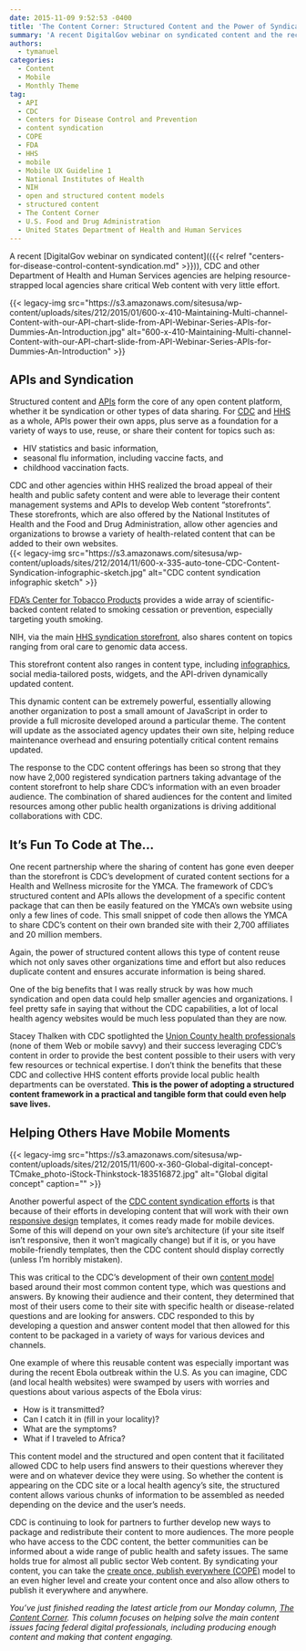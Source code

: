 ```yaml
---
date: 2015-11-09 9:52:53 -0400
title: 'The Content Corner: Structured Content and the Power of Syndication'
summary: 'A recent DigitalGov webinar on syndicated content and the recent achievements of the Centers for Disease Control and Prevention helped open my eyes even wider to the possibilities of open and structured content. By offering critical health information via syndication, CDC and other Department of Health and Human Services agencies are helping resource-strapped local agencies share'
authors:
  - tymanuel
categories:
  - Content
  - Mobile
  - Monthly Theme
tag:
  - API
  - CDC
  - Centers for Disease Control and Prevention
  - content syndication
  - COPE
  - FDA
  - HHS
  - mobile
  - Mobile UX Guideline 1
  - National Institutes of Health
  - NIH
  - open and structured content models
  - structured content
  - The Content Corner
  - U.S. Food and Drug Administration
  - United States Department of Health and Human Services
---
```


A recent [DigitalGov webinar on syndicated content](({{< relref "centers-for-disease-control-content-syndication.md" >}})), CDC and other <span style="font-weight: 400">Department of Health and Human Services agencies are helping resource-strapped local agencies share critical Web content with very little effort.</p> 

<p>
  {{< legacy-img src="https://s3.amazonaws.com/sitesusa/wp-content/uploads/sites/212/2015/01/600-x-410-Maintaining-Multi-channel-Content-with-our-API-chart-slide-from-API-Webinar-Series-APIs-for-Dummies-An-Introduction.jpg" alt="600-x-410-Maintaining-Multi-channel-Content-with-our-API-chart-slide-from-API-Webinar-Series-APIs-for-Dummies-An-Introduction" >}}
</p>

<h2>
  APIs and Syndication
</h2>

<p>
  Structured content and <a href="https://www.WHATEVER/2013/04/30/apis-in-government/">APIs</a> form the core of any open content platform, whether it be syndication or other types of data sharing. For <a href="http://www.cdc.gov/" target="_blank">CDC</a> and <a href="http://www.hhs.gov/" target="_blank">HHS</a> as a whole, APIs power their own apps, plus serve as a foundation for a variety of ways to use, reuse, or share their content for topics such as:
</p>

<ul>
  <li>
    HIV statistics and basic information,
  </li>
  <li>
    seasonal flu information, including vaccine facts, and
  </li>
  <li>
    childhood vaccination facts.
  </li>
</ul>

<p>
  CDC and other agencies within HHS realized the broad appeal of their health and public safety content and were able to leverage their content management systems and APIs to develop Web content “storefronts”. These storefronts, which are also offered by the National Institutes of Health</span> and the <span style="font-weight: 400">Food and Drug Administration, allow other agencies and organizations to browse a variety of health-related content that can be added to their own websites.<br /> {{< legacy-img src="https://s3.amazonaws.com/sitesusa/wp-content/uploads/sites/212/2014/11/600-x-335-auto-tone-CDC-Content-Syndication-infographic-sketch.jpg" alt="CDC content syndication infographic sketch" >}}</p> 
  
  <p>
    <a href="https://digitalmedia.hhs.gov/tobacco" target="_blank">FDA’s Center for Tobacco Products</a> provides a wide array of scientific-backed content related to smoking cessation or prevention, especially targeting youth smoking.
  </p>
  
  <p>
    NIH, via the main <a href="https://syndication.hhs.gov/" target="_blank">HHS syndication storefront</a>, also shares content on topics ranging from oral care to genomic data access.
  </p>
  
  <p>
    This storefront content also ranges in content type, including <a href="https://www.WHATEVER/2014/03/14/customize-your-own-amazing-social-media-report-infographic/" target="_blank">infographics</a>, social media-tailored posts, widgets, and the API-driven dynamically updated content.
  </p>
  
  <p>
    This dynamic content can be extremely powerful, essentially allowing another organization to post a small amount of JavaScript in order to provide a full microsite developed around a particular theme. The content will update as the associated agency updates their own site, helping reduce maintenance overhead and ensuring potentially critical content remains updated.
  </p>
  
  <p>
    The response to the CDC content offerings has been so strong that they now have 2,000 registered syndication partners taking advantage of the content storefront to help share CDC’s information with an even broader audience. The combination of shared audiences for the content and limited resources among other public health organizations is driving additional collaborations with CDC.
  </p>
  
  <h2>
    It&#8217;s Fun To Code at The…
  </h2>
  
  <p>
    One recent partnership where the sharing of content has gone even deeper than the storefront is CDC’s development of curated content sections for a Health and Wellness microsite for the YMCA. The framework of CDC’s structured content and APIs allows the development of a specific content package that can then be easily featured on the YMCA’s own website using only a few lines of code. This small snippet of code then allows the YMCA to share CDC’s content on their own branded site with their 2,700 affiliates and 20 million members.
  </p>
  
  <p>
    Again, the power of structured content allows this type of content reuse which not only saves other organizations time and effort but also reduces duplicate content and ensures accurate information is being shared.
  </p>
  
  <p>
    One of the big benefits that I was really struck by was how much syndication and open data could help smaller agencies and organizations. I feel pretty safe in saying that without the CDC capabilities, a lot of local health agency websites would be much less populated than they are now.
  </p>
  
  <p>
    Stacey Thalken with CDC spotlighted the <a href="https://www.uchd.net/">Union County health professionals</a> (none of them Web or mobile savvy) and their success leveraging CDC’s content in order to provide the best content possible to their users with very few resources or technical expertise. I don’t think the benefits that these CDC and collective HHS content efforts provide local public health departments can be overstated. <strong>This is the power of adopting a structured content framework in a practical and tangible form that could even help save lives.</strong>
  </p>
  
  <h2>
    Helping Others Have Mobile Moments
  </h2> {{< legacy-img src="https://s3.amazonaws.com/sitesusa/wp-content/uploads/sites/212/2015/11/600-x-360-Global-digital-concept-TCmake_photo-iStock-Thinkstock-183516872.jpg" alt="Global digital concept" caption="" >}} 
  
  <p>
    Another powerful aspect of the <a href="https://www.WHATEVER/2014/10/08/the-api-briefing-cdcs-api-delivers-free-up-to-date-health-information-for-your-blog-or-website/" target="_blank">CDC content syndication efforts</a> is that because of their efforts in developing content that will work with their own <a href="https://www.WHATEVER/2013/06/11/responsive-design/" target="_blank">responsive design</a> templates, it comes ready made for mobile devices. Some of this will depend on your own site’s architecture (if your site itself isn’t responsive, then it won’t magically change) but if it is, or you have mobile-friendly templates, then the CDC content should display correctly (unless I’m horribly mistaken).
  </p>
  
  <p>
    This was critical to the CDC’s development of their own <a href="https://www.WHATEVER/2014/08/20/top-5-reasons-to-use-government-wide-open-and-structured-content-models/" target="_blank">content model</a> based around their most common content type, which was questions and answers. By knowing their audience and their content, they determined that most of their users come to their site with specific health or disease-related questions and are looking for answers. CDC responded to this by developing a question and answer content model that then allowed for this content to be packaged in a variety of ways for various devices and channels.
  </p>
  
  <p>
    One example of where this reusable content was especially important was during the recent Ebola outbreak within the U.S. As you can imagine, CDC (and local health websites) were swamped by users with worries and questions about various aspects of the Ebola virus:
  </p>
  
  <ul>
    <li>
      How is it transmitted?
    </li>
    <li>
      Can I catch it in (fill in your locality)?
    </li>
    <li>
      What are the symptoms?
    </li>
    <li>
      What if I traveled to Africa?
    </li>
  </ul>
  
  <p>
    This content model and the structured and open content that it facilitated allowed CDC to help users find answers to their questions wherever they were and on whatever device they were using. So whether the content is appearing on the CDC site or a local health agency’s site, the structured content allows various chunks of information to be assembled as needed depending on the device and the user’s needs.
  </p>
  
  <p>
    CDC is continuing to look for partners to further develop new ways to package and redistribute their content to more audiences. The more people who have access to the CDC content, the better communities can be informed about a wide range of public health and safety issues. The same holds true for almost all public sector Web content. By syndicating your content, you can take the <a href="http://www.programmableweb.com/news/cope-create-once-publish-everywhere/2009/10/13" target="_blank">create once, publish everywhere (COPE)</a> model to an even higher level and create your content once and also allow others to publish it everywhere and anywhere.
  </p>
  
  <p>
    <em>You’ve just finished reading the latest article from our Monday column, <a href="https://www.WHATEVER/tag/the-content-corner/">The Content Corner</a>. This column focuses on helping solve the main content issues facing federal digital professionals, including producing enough content and making that content engaging.</em>
  </p>